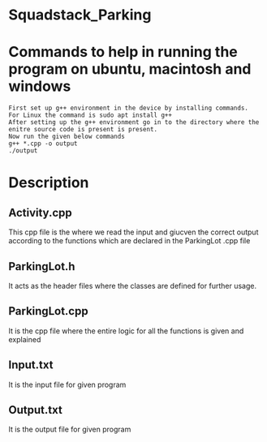 # Squadstack_Parking

# Commands to help in running the program on ubuntu, macintosh and windows
```
First set up g++ environment in the device by installing commands.
For Linux the command is sudo apt install g++
After setting up the g++ environment go in to the directory where the enitre source code is present is present.
Now run the given below commands
g++ *.cpp -o output
./output
```

# Description

## Activity.cpp
This cpp file is the where we read the input and giucven the correct output according to the functions which are declared in the ParkingLot .cpp file

## ParkingLot.h
It acts as the header files where the classes are defined for further usage.

## ParkingLot.cpp
It is the cpp file where the entire logic for all the functions is given and explained

## Input.txt
It is the input file for given program

## Output.txt
It is the output file for given program

